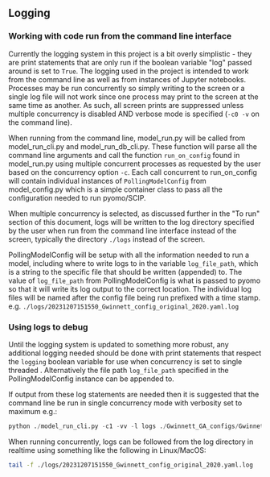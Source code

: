 ## Logging

### Working with code run from the command line interface

Currently the logging system in this project is a bit overly simplistic - they are print statements that are only run if the boolean variable "log" passed around is set to ```True```.  The logging used in the project is intended to work from the command line as well as from instances of Jupyter notebooks.  Processes may be run concurrently so simply writing to the screen or a single log file will not work since one process may print to the screen at the same time as another. As such, all screen prints are suppressed unless multiple concurrency is disabled AND verbose mode is specified (```-c0 -v``` on the command line).

When running from the command line, model_run.py will be called from model_run_cli.py and model_run_db_cli.py.  These function will parse all the command line arguments and call the function ```run_on_config``` found in model_run.py using multiple concurrent processes as requested by the user based on the concurrency option ```-c```.  Each call concurrent to run_on_config will contain individual instances of ```PollingModelConfig``` from model_config.py which is a simple container class to pass all the configuration needed to run pyomo/SCIP.

When multiple concurrency is selected, as discussed further in the "To run" section of this document, logs will be written to the log directory specified by the user when run from the command line interface instead of the screen, typically the directory ```./logs``` instead of the screen.

PollingModelConfig will be setup with all the information needed to run a model, including where to write logs to in the variable ```log_file_path```, which is a string to the specific file that should be written (appended) to. The value of  ```log_file_path``` from PollingModelConfig is what is passed to pyomo so that it will write its log output to the correct location.   The individual log files will be named after the config file being run prefixed with a time stamp.  e.g. ```./logs/20231207151550_Gwinnett_config_original_2020.yaml.log```



### Using logs to debug

Until the logging system is updated to something more robust, any additional logging needed should be done with print statements that respect the ```logging``` boolean variable for use when concurrency is set to single threaded . Alternatively the file path ```log_file_path``` specified in the PollingModelConfig instance can be appended to.

If output from these log statements are needed then it is suggested that the command line be run in single concurrency mode with verbosity set to maximum e.g.:

```python
python ./model_run_cli.py -c1 -vv -l logs ./Gwinnett_GA_configs/Gwinnett_config_expanded_*.yaml
```

When running concurrently, logs can be followed from the log directory in realtime using something like the following in Linux/MacOS:

```bash
tail -f ./logs/20231207151550_Gwinnett_config_original_2020.yaml.log
```


